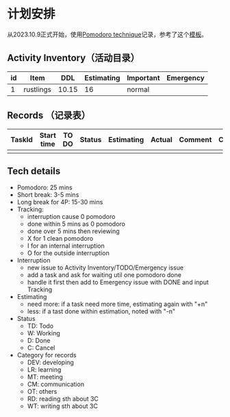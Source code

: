 # 计划安排
从2023.10.9正式开始，使用[Pomodoro technique](https://www.bilibili.com/video/BV1eT4y157M8/?vd_source=d3e4fc18b1b113df78590c8a2bffc597)记录，参考了这个[模板](https://paste.ubuntu.com/p/xtzrbJhfZP/)。

## Activity Inventory（活动目录）

| id  | Item | DDL | Estimating | Important | Emergency |
| --- | ---- | --- | ---------- | --------- | --------- |
|  1  | rustlings |  10.15   |   16    |    normal  |           |

## Records （记录表）

| TaskId | Start time | TO DO | Status | Estimating | Actual | Comment | Category | Date |
| ------ | ---------- | ----- | ------ | ---------- | ------ | ------- | -------- | ---- |
|        |            |       |        |            |        |         |          |      |

## Tech details

- Pomodoro: 25 mins
- Short break: 3-5 mins
- Long break for 4P: 15-30 mins
- Tracking:
  - interruption cause 0 pomodoro
  - done within 5 mins as 0 pomodoro
  - done over 5 mins then reviewing
  - X for 1 clean pomodoro
  - I for an internal interruption
  - O for the outside interruption
- Interruption
  - new issue to Activity Inventory/TODO/Emergency issue
  - add a task and ask for waiting util one pomodoro done
  - handle it first then add to Emergency issue with DONE and input Tracking
- Estimating
  - need more: if a task need more time, estimating again with "+n"
  - less: if a tast done within estimation, noted with "-n"
- Status
  - TD: Todo
  - W: Working
  - D: Done
  - C: Cancel
- Category for records
  - DEV: developing
  - LR: learning
  - MT: meeting
  - CM: communication
  - OT: others
  - RD: reading sth about 3C
  - WT: writing sth about 3C